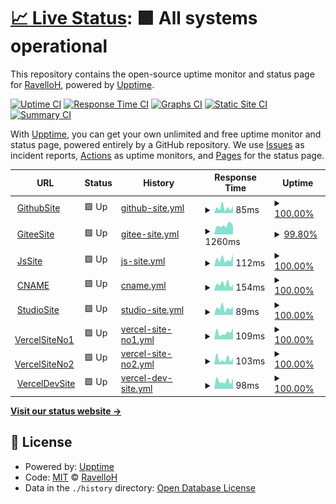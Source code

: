 # [📈 Live Status](https://RavelloH.github.io/sitemonitor): <!--live status--> **🟩 All systems operational**

This repository contains the open-source uptime monitor and status page for [RavelloH](ravelloh.github.io), powered by [Upptime](https://github.com/upptime/upptime).

[![Uptime CI](https://github.com/RavelloH/sitemonitor/workflows/Uptime%20CI/badge.svg)](https://github.com/RavelloH/sitemonitor/actions?query=workflow%3A%22Uptime+CI%22)
[![Response Time CI](https://github.com/RavelloH/sitemonitor/workflows/Response%20Time%20CI/badge.svg)](https://github.com/RavelloH/sitemonitor/actions?query=workflow%3A%22Response+Time+CI%22)
[![Graphs CI](https://github.com/RavelloH/sitemonitor/workflows/Graphs%20CI/badge.svg)](https://github.com/RavelloH/sitemonitor/actions?query=workflow%3A%22Graphs+CI%22)
[![Static Site CI](https://github.com/RavelloH/sitemonitor/workflows/Static%20Site%20CI/badge.svg)](https://github.com/RavelloH/sitemonitor/actions?query=workflow%3A%22Static+Site+CI%22)
[![Summary CI](https://github.com/RavelloH/sitemonitor/workflows/Summary%20CI/badge.svg)](https://github.com/RavelloH/sitemonitor/actions?query=workflow%3A%22Summary+CI%22)

With [Upptime](https://upptime.js.org), you can get your own unlimited and free uptime monitor and status page, powered entirely by a GitHub repository. We use [Issues](https://github.com/RavelloH/sitemonitor/issues) as incident reports, [Actions](https://github.com/RavelloH/sitemonitor/actions) as uptime monitors, and [Pages](https://RavelloH.github.io/sitemonitor) for the status page.

<!--start: status pages-->
<!-- This summary is generated by Upptime (https://github.com/upptime/upptime) -->
<!-- Do not edit this manually, your changes will be overwritten -->
<!-- prettier-ignore -->
| URL | Status | History | Response Time | Uptime |
| --- | ------ | ------- | ------------- | ------ |
| <img alt="" src="https://icons.duckduckgo.com/ip3/ravelloh.github.io.ico" height="13"> [GithubSite](https://ravelloh.github.io) | 🟩 Up | [github-site.yml](https://github.com/RavelloH/sitemonitor/commits/HEAD/history/github-site.yml) | <details><summary><img alt="Response time graph" src="./graphs/github-site/response-time-week.png" height="20"> 85ms</summary><br><a href="https://RavelloH.github.io/sitemonitor/history/github-site"><img alt="Response time 106" src="https://img.shields.io/endpoint?url=https%3A%2F%2Fraw.githubusercontent.com%2FRavelloH%2Fsitemonitor%2FHEAD%2Fapi%2Fgithub-site%2Fresponse-time.json"></a><br><a href="https://RavelloH.github.io/sitemonitor/history/github-site"><img alt="24-hour response time 116" src="https://img.shields.io/endpoint?url=https%3A%2F%2Fraw.githubusercontent.com%2FRavelloH%2Fsitemonitor%2FHEAD%2Fapi%2Fgithub-site%2Fresponse-time-day.json"></a><br><a href="https://RavelloH.github.io/sitemonitor/history/github-site"><img alt="7-day response time 85" src="https://img.shields.io/endpoint?url=https%3A%2F%2Fraw.githubusercontent.com%2FRavelloH%2Fsitemonitor%2FHEAD%2Fapi%2Fgithub-site%2Fresponse-time-week.json"></a><br><a href="https://RavelloH.github.io/sitemonitor/history/github-site"><img alt="30-day response time 90" src="https://img.shields.io/endpoint?url=https%3A%2F%2Fraw.githubusercontent.com%2FRavelloH%2Fsitemonitor%2FHEAD%2Fapi%2Fgithub-site%2Fresponse-time-month.json"></a><br><a href="https://RavelloH.github.io/sitemonitor/history/github-site"><img alt="1-year response time 106" src="https://img.shields.io/endpoint?url=https%3A%2F%2Fraw.githubusercontent.com%2FRavelloH%2Fsitemonitor%2FHEAD%2Fapi%2Fgithub-site%2Fresponse-time-year.json"></a></details> | <details><summary><a href="https://RavelloH.github.io/sitemonitor/history/github-site">100.00%</a></summary><a href="https://RavelloH.github.io/sitemonitor/history/github-site"><img alt="All-time uptime 100.00%" src="https://img.shields.io/endpoint?url=https%3A%2F%2Fraw.githubusercontent.com%2FRavelloH%2Fsitemonitor%2FHEAD%2Fapi%2Fgithub-site%2Fuptime.json"></a><br><a href="https://RavelloH.github.io/sitemonitor/history/github-site"><img alt="24-hour uptime 100.00%" src="https://img.shields.io/endpoint?url=https%3A%2F%2Fraw.githubusercontent.com%2FRavelloH%2Fsitemonitor%2FHEAD%2Fapi%2Fgithub-site%2Fuptime-day.json"></a><br><a href="https://RavelloH.github.io/sitemonitor/history/github-site"><img alt="7-day uptime 100.00%" src="https://img.shields.io/endpoint?url=https%3A%2F%2Fraw.githubusercontent.com%2FRavelloH%2Fsitemonitor%2FHEAD%2Fapi%2Fgithub-site%2Fuptime-week.json"></a><br><a href="https://RavelloH.github.io/sitemonitor/history/github-site"><img alt="30-day uptime 100.00%" src="https://img.shields.io/endpoint?url=https%3A%2F%2Fraw.githubusercontent.com%2FRavelloH%2Fsitemonitor%2FHEAD%2Fapi%2Fgithub-site%2Fuptime-month.json"></a><br><a href="https://RavelloH.github.io/sitemonitor/history/github-site"><img alt="1-year uptime 100.00%" src="https://img.shields.io/endpoint?url=https%3A%2F%2Fraw.githubusercontent.com%2FRavelloH%2Fsitemonitor%2FHEAD%2Fapi%2Fgithub-site%2Fuptime-year.json"></a></details>
| <img alt="" src="https://icons.duckduckgo.com/ip3/ravelloh.gitee.io.ico" height="13"> [GiteeSite](https://ravelloh.gitee.io) | 🟩 Up | [gitee-site.yml](https://github.com/RavelloH/sitemonitor/commits/HEAD/history/gitee-site.yml) | <details><summary><img alt="Response time graph" src="./graphs/gitee-site/response-time-week.png" height="20"> 1260ms</summary><br><a href="https://RavelloH.github.io/sitemonitor/history/gitee-site"><img alt="Response time 1363" src="https://img.shields.io/endpoint?url=https%3A%2F%2Fraw.githubusercontent.com%2FRavelloH%2Fsitemonitor%2FHEAD%2Fapi%2Fgitee-site%2Fresponse-time.json"></a><br><a href="https://RavelloH.github.io/sitemonitor/history/gitee-site"><img alt="24-hour response time 1146" src="https://img.shields.io/endpoint?url=https%3A%2F%2Fraw.githubusercontent.com%2FRavelloH%2Fsitemonitor%2FHEAD%2Fapi%2Fgitee-site%2Fresponse-time-day.json"></a><br><a href="https://RavelloH.github.io/sitemonitor/history/gitee-site"><img alt="7-day response time 1260" src="https://img.shields.io/endpoint?url=https%3A%2F%2Fraw.githubusercontent.com%2FRavelloH%2Fsitemonitor%2FHEAD%2Fapi%2Fgitee-site%2Fresponse-time-week.json"></a><br><a href="https://RavelloH.github.io/sitemonitor/history/gitee-site"><img alt="30-day response time 1163" src="https://img.shields.io/endpoint?url=https%3A%2F%2Fraw.githubusercontent.com%2FRavelloH%2Fsitemonitor%2FHEAD%2Fapi%2Fgitee-site%2Fresponse-time-month.json"></a><br><a href="https://RavelloH.github.io/sitemonitor/history/gitee-site"><img alt="1-year response time 1363" src="https://img.shields.io/endpoint?url=https%3A%2F%2Fraw.githubusercontent.com%2FRavelloH%2Fsitemonitor%2FHEAD%2Fapi%2Fgitee-site%2Fresponse-time-year.json"></a></details> | <details><summary><a href="https://RavelloH.github.io/sitemonitor/history/gitee-site">99.80%</a></summary><a href="https://RavelloH.github.io/sitemonitor/history/gitee-site"><img alt="All-time uptime 99.31%" src="https://img.shields.io/endpoint?url=https%3A%2F%2Fraw.githubusercontent.com%2FRavelloH%2Fsitemonitor%2FHEAD%2Fapi%2Fgitee-site%2Fuptime.json"></a><br><a href="https://RavelloH.github.io/sitemonitor/history/gitee-site"><img alt="24-hour uptime 100.00%" src="https://img.shields.io/endpoint?url=https%3A%2F%2Fraw.githubusercontent.com%2FRavelloH%2Fsitemonitor%2FHEAD%2Fapi%2Fgitee-site%2Fuptime-day.json"></a><br><a href="https://RavelloH.github.io/sitemonitor/history/gitee-site"><img alt="7-day uptime 99.80%" src="https://img.shields.io/endpoint?url=https%3A%2F%2Fraw.githubusercontent.com%2FRavelloH%2Fsitemonitor%2FHEAD%2Fapi%2Fgitee-site%2Fuptime-week.json"></a><br><a href="https://RavelloH.github.io/sitemonitor/history/gitee-site"><img alt="30-day uptime 99.62%" src="https://img.shields.io/endpoint?url=https%3A%2F%2Fraw.githubusercontent.com%2FRavelloH%2Fsitemonitor%2FHEAD%2Fapi%2Fgitee-site%2Fuptime-month.json"></a><br><a href="https://RavelloH.github.io/sitemonitor/history/gitee-site"><img alt="1-year uptime 99.31%" src="https://img.shields.io/endpoint?url=https%3A%2F%2Fraw.githubusercontent.com%2FRavelloH%2Fsitemonitor%2FHEAD%2Fapi%2Fgitee-site%2Fuptime-year.json"></a></details>
| <img alt="" src="https://icons.duckduckgo.com/ip3/ravelloh.js.org.ico" height="13"> [JsSite](https://ravelloh.js.org) | 🟩 Up | [js-site.yml](https://github.com/RavelloH/sitemonitor/commits/HEAD/history/js-site.yml) | <details><summary><img alt="Response time graph" src="./graphs/js-site/response-time-week.png" height="20"> 112ms</summary><br><a href="https://RavelloH.github.io/sitemonitor/history/js-site"><img alt="Response time 217" src="https://img.shields.io/endpoint?url=https%3A%2F%2Fraw.githubusercontent.com%2FRavelloH%2Fsitemonitor%2FHEAD%2Fapi%2Fjs-site%2Fresponse-time.json"></a><br><a href="https://RavelloH.github.io/sitemonitor/history/js-site"><img alt="24-hour response time 189" src="https://img.shields.io/endpoint?url=https%3A%2F%2Fraw.githubusercontent.com%2FRavelloH%2Fsitemonitor%2FHEAD%2Fapi%2Fjs-site%2Fresponse-time-day.json"></a><br><a href="https://RavelloH.github.io/sitemonitor/history/js-site"><img alt="7-day response time 112" src="https://img.shields.io/endpoint?url=https%3A%2F%2Fraw.githubusercontent.com%2FRavelloH%2Fsitemonitor%2FHEAD%2Fapi%2Fjs-site%2Fresponse-time-week.json"></a><br><a href="https://RavelloH.github.io/sitemonitor/history/js-site"><img alt="30-day response time 151" src="https://img.shields.io/endpoint?url=https%3A%2F%2Fraw.githubusercontent.com%2FRavelloH%2Fsitemonitor%2FHEAD%2Fapi%2Fjs-site%2Fresponse-time-month.json"></a><br><a href="https://RavelloH.github.io/sitemonitor/history/js-site"><img alt="1-year response time 217" src="https://img.shields.io/endpoint?url=https%3A%2F%2Fraw.githubusercontent.com%2FRavelloH%2Fsitemonitor%2FHEAD%2Fapi%2Fjs-site%2Fresponse-time-year.json"></a></details> | <details><summary><a href="https://RavelloH.github.io/sitemonitor/history/js-site">100.00%</a></summary><a href="https://RavelloH.github.io/sitemonitor/history/js-site"><img alt="All-time uptime 99.98%" src="https://img.shields.io/endpoint?url=https%3A%2F%2Fraw.githubusercontent.com%2FRavelloH%2Fsitemonitor%2FHEAD%2Fapi%2Fjs-site%2Fuptime.json"></a><br><a href="https://RavelloH.github.io/sitemonitor/history/js-site"><img alt="24-hour uptime 100.00%" src="https://img.shields.io/endpoint?url=https%3A%2F%2Fraw.githubusercontent.com%2FRavelloH%2Fsitemonitor%2FHEAD%2Fapi%2Fjs-site%2Fuptime-day.json"></a><br><a href="https://RavelloH.github.io/sitemonitor/history/js-site"><img alt="7-day uptime 100.00%" src="https://img.shields.io/endpoint?url=https%3A%2F%2Fraw.githubusercontent.com%2FRavelloH%2Fsitemonitor%2FHEAD%2Fapi%2Fjs-site%2Fuptime-week.json"></a><br><a href="https://RavelloH.github.io/sitemonitor/history/js-site"><img alt="30-day uptime 100.00%" src="https://img.shields.io/endpoint?url=https%3A%2F%2Fraw.githubusercontent.com%2FRavelloH%2Fsitemonitor%2FHEAD%2Fapi%2Fjs-site%2Fuptime-month.json"></a><br><a href="https://RavelloH.github.io/sitemonitor/history/js-site"><img alt="1-year uptime 99.98%" src="https://img.shields.io/endpoint?url=https%3A%2F%2Fraw.githubusercontent.com%2FRavelloH%2Fsitemonitor%2FHEAD%2Fapi%2Fjs-site%2Fuptime-year.json"></a></details>
| <img alt="" src="https://icons.duckduckgo.com/ip3/ravello-h.github.io.ico" height="13"> [CNAME](https://ravello-h.github.io) | 🟩 Up | [cname.yml](https://github.com/RavelloH/sitemonitor/commits/HEAD/history/cname.yml) | <details><summary><img alt="Response time graph" src="./graphs/cname/response-time-week.png" height="20"> 154ms</summary><br><a href="https://RavelloH.github.io/sitemonitor/history/cname"><img alt="Response time 193" src="https://img.shields.io/endpoint?url=https%3A%2F%2Fraw.githubusercontent.com%2FRavelloH%2Fsitemonitor%2FHEAD%2Fapi%2Fcname%2Fresponse-time.json"></a><br><a href="https://RavelloH.github.io/sitemonitor/history/cname"><img alt="24-hour response time 141" src="https://img.shields.io/endpoint?url=https%3A%2F%2Fraw.githubusercontent.com%2FRavelloH%2Fsitemonitor%2FHEAD%2Fapi%2Fcname%2Fresponse-time-day.json"></a><br><a href="https://RavelloH.github.io/sitemonitor/history/cname"><img alt="7-day response time 154" src="https://img.shields.io/endpoint?url=https%3A%2F%2Fraw.githubusercontent.com%2FRavelloH%2Fsitemonitor%2FHEAD%2Fapi%2Fcname%2Fresponse-time-week.json"></a><br><a href="https://RavelloH.github.io/sitemonitor/history/cname"><img alt="30-day response time 141" src="https://img.shields.io/endpoint?url=https%3A%2F%2Fraw.githubusercontent.com%2FRavelloH%2Fsitemonitor%2FHEAD%2Fapi%2Fcname%2Fresponse-time-month.json"></a><br><a href="https://RavelloH.github.io/sitemonitor/history/cname"><img alt="1-year response time 193" src="https://img.shields.io/endpoint?url=https%3A%2F%2Fraw.githubusercontent.com%2FRavelloH%2Fsitemonitor%2FHEAD%2Fapi%2Fcname%2Fresponse-time-year.json"></a></details> | <details><summary><a href="https://RavelloH.github.io/sitemonitor/history/cname">100.00%</a></summary><a href="https://RavelloH.github.io/sitemonitor/history/cname"><img alt="All-time uptime 98.88%" src="https://img.shields.io/endpoint?url=https%3A%2F%2Fraw.githubusercontent.com%2FRavelloH%2Fsitemonitor%2FHEAD%2Fapi%2Fcname%2Fuptime.json"></a><br><a href="https://RavelloH.github.io/sitemonitor/history/cname"><img alt="24-hour uptime 100.00%" src="https://img.shields.io/endpoint?url=https%3A%2F%2Fraw.githubusercontent.com%2FRavelloH%2Fsitemonitor%2FHEAD%2Fapi%2Fcname%2Fuptime-day.json"></a><br><a href="https://RavelloH.github.io/sitemonitor/history/cname"><img alt="7-day uptime 100.00%" src="https://img.shields.io/endpoint?url=https%3A%2F%2Fraw.githubusercontent.com%2FRavelloH%2Fsitemonitor%2FHEAD%2Fapi%2Fcname%2Fuptime-week.json"></a><br><a href="https://RavelloH.github.io/sitemonitor/history/cname"><img alt="30-day uptime 100.00%" src="https://img.shields.io/endpoint?url=https%3A%2F%2Fraw.githubusercontent.com%2FRavelloH%2Fsitemonitor%2FHEAD%2Fapi%2Fcname%2Fuptime-month.json"></a><br><a href="https://RavelloH.github.io/sitemonitor/history/cname"><img alt="1-year uptime 98.88%" src="https://img.shields.io/endpoint?url=https%3A%2F%2Fraw.githubusercontent.com%2FRavelloH%2Fsitemonitor%2FHEAD%2Fapi%2Fcname%2Fuptime-year.json"></a></details>
| <img alt="" src="https://icons.duckduckgo.com/ip3/xeocnet-studio.github.io.ico" height="13"> [StudioSite](https://xeocnet-studio.github.io) | 🟩 Up | [studio-site.yml](https://github.com/RavelloH/sitemonitor/commits/HEAD/history/studio-site.yml) | <details><summary><img alt="Response time graph" src="./graphs/studio-site/response-time-week.png" height="20"> 89ms</summary><br><a href="https://RavelloH.github.io/sitemonitor/history/studio-site"><img alt="Response time 103" src="https://img.shields.io/endpoint?url=https%3A%2F%2Fraw.githubusercontent.com%2FRavelloH%2Fsitemonitor%2FHEAD%2Fapi%2Fstudio-site%2Fresponse-time.json"></a><br><a href="https://RavelloH.github.io/sitemonitor/history/studio-site"><img alt="24-hour response time 108" src="https://img.shields.io/endpoint?url=https%3A%2F%2Fraw.githubusercontent.com%2FRavelloH%2Fsitemonitor%2FHEAD%2Fapi%2Fstudio-site%2Fresponse-time-day.json"></a><br><a href="https://RavelloH.github.io/sitemonitor/history/studio-site"><img alt="7-day response time 89" src="https://img.shields.io/endpoint?url=https%3A%2F%2Fraw.githubusercontent.com%2FRavelloH%2Fsitemonitor%2FHEAD%2Fapi%2Fstudio-site%2Fresponse-time-week.json"></a><br><a href="https://RavelloH.github.io/sitemonitor/history/studio-site"><img alt="30-day response time 95" src="https://img.shields.io/endpoint?url=https%3A%2F%2Fraw.githubusercontent.com%2FRavelloH%2Fsitemonitor%2FHEAD%2Fapi%2Fstudio-site%2Fresponse-time-month.json"></a><br><a href="https://RavelloH.github.io/sitemonitor/history/studio-site"><img alt="1-year response time 103" src="https://img.shields.io/endpoint?url=https%3A%2F%2Fraw.githubusercontent.com%2FRavelloH%2Fsitemonitor%2FHEAD%2Fapi%2Fstudio-site%2Fresponse-time-year.json"></a></details> | <details><summary><a href="https://RavelloH.github.io/sitemonitor/history/studio-site">100.00%</a></summary><a href="https://RavelloH.github.io/sitemonitor/history/studio-site"><img alt="All-time uptime 100.00%" src="https://img.shields.io/endpoint?url=https%3A%2F%2Fraw.githubusercontent.com%2FRavelloH%2Fsitemonitor%2FHEAD%2Fapi%2Fstudio-site%2Fuptime.json"></a><br><a href="https://RavelloH.github.io/sitemonitor/history/studio-site"><img alt="24-hour uptime 100.00%" src="https://img.shields.io/endpoint?url=https%3A%2F%2Fraw.githubusercontent.com%2FRavelloH%2Fsitemonitor%2FHEAD%2Fapi%2Fstudio-site%2Fuptime-day.json"></a><br><a href="https://RavelloH.github.io/sitemonitor/history/studio-site"><img alt="7-day uptime 100.00%" src="https://img.shields.io/endpoint?url=https%3A%2F%2Fraw.githubusercontent.com%2FRavelloH%2Fsitemonitor%2FHEAD%2Fapi%2Fstudio-site%2Fuptime-week.json"></a><br><a href="https://RavelloH.github.io/sitemonitor/history/studio-site"><img alt="30-day uptime 100.00%" src="https://img.shields.io/endpoint?url=https%3A%2F%2Fraw.githubusercontent.com%2FRavelloH%2Fsitemonitor%2FHEAD%2Fapi%2Fstudio-site%2Fuptime-month.json"></a><br><a href="https://RavelloH.github.io/sitemonitor/history/studio-site"><img alt="1-year uptime 100.00%" src="https://img.shields.io/endpoint?url=https%3A%2F%2Fraw.githubusercontent.com%2FRavelloH%2Fsitemonitor%2FHEAD%2Fapi%2Fstudio-site%2Fuptime-year.json"></a></details>
| <img alt="" src="https://icons.duckduckgo.com/ip3/ravelloh-ravelloh.vercel.app.ico" height="13"> [VercelSiteNo1](https://ravelloh-ravelloh.vercel.app) | 🟩 Up | [vercel-site-no1.yml](https://github.com/RavelloH/sitemonitor/commits/HEAD/history/vercel-site-no1.yml) | <details><summary><img alt="Response time graph" src="./graphs/vercel-site-no1/response-time-week.png" height="20"> 109ms</summary><br><a href="https://RavelloH.github.io/sitemonitor/history/vercel-site-no1"><img alt="Response time 192" src="https://img.shields.io/endpoint?url=https%3A%2F%2Fraw.githubusercontent.com%2FRavelloH%2Fsitemonitor%2FHEAD%2Fapi%2Fvercel-site-no1%2Fresponse-time.json"></a><br><a href="https://RavelloH.github.io/sitemonitor/history/vercel-site-no1"><img alt="24-hour response time 181" src="https://img.shields.io/endpoint?url=https%3A%2F%2Fraw.githubusercontent.com%2FRavelloH%2Fsitemonitor%2FHEAD%2Fapi%2Fvercel-site-no1%2Fresponse-time-day.json"></a><br><a href="https://RavelloH.github.io/sitemonitor/history/vercel-site-no1"><img alt="7-day response time 109" src="https://img.shields.io/endpoint?url=https%3A%2F%2Fraw.githubusercontent.com%2FRavelloH%2Fsitemonitor%2FHEAD%2Fapi%2Fvercel-site-no1%2Fresponse-time-week.json"></a><br><a href="https://RavelloH.github.io/sitemonitor/history/vercel-site-no1"><img alt="30-day response time 109" src="https://img.shields.io/endpoint?url=https%3A%2F%2Fraw.githubusercontent.com%2FRavelloH%2Fsitemonitor%2FHEAD%2Fapi%2Fvercel-site-no1%2Fresponse-time-month.json"></a><br><a href="https://RavelloH.github.io/sitemonitor/history/vercel-site-no1"><img alt="1-year response time 192" src="https://img.shields.io/endpoint?url=https%3A%2F%2Fraw.githubusercontent.com%2FRavelloH%2Fsitemonitor%2FHEAD%2Fapi%2Fvercel-site-no1%2Fresponse-time-year.json"></a></details> | <details><summary><a href="https://RavelloH.github.io/sitemonitor/history/vercel-site-no1">100.00%</a></summary><a href="https://RavelloH.github.io/sitemonitor/history/vercel-site-no1"><img alt="All-time uptime 99.99%" src="https://img.shields.io/endpoint?url=https%3A%2F%2Fraw.githubusercontent.com%2FRavelloH%2Fsitemonitor%2FHEAD%2Fapi%2Fvercel-site-no1%2Fuptime.json"></a><br><a href="https://RavelloH.github.io/sitemonitor/history/vercel-site-no1"><img alt="24-hour uptime 100.00%" src="https://img.shields.io/endpoint?url=https%3A%2F%2Fraw.githubusercontent.com%2FRavelloH%2Fsitemonitor%2FHEAD%2Fapi%2Fvercel-site-no1%2Fuptime-day.json"></a><br><a href="https://RavelloH.github.io/sitemonitor/history/vercel-site-no1"><img alt="7-day uptime 100.00%" src="https://img.shields.io/endpoint?url=https%3A%2F%2Fraw.githubusercontent.com%2FRavelloH%2Fsitemonitor%2FHEAD%2Fapi%2Fvercel-site-no1%2Fuptime-week.json"></a><br><a href="https://RavelloH.github.io/sitemonitor/history/vercel-site-no1"><img alt="30-day uptime 99.96%" src="https://img.shields.io/endpoint?url=https%3A%2F%2Fraw.githubusercontent.com%2FRavelloH%2Fsitemonitor%2FHEAD%2Fapi%2Fvercel-site-no1%2Fuptime-month.json"></a><br><a href="https://RavelloH.github.io/sitemonitor/history/vercel-site-no1"><img alt="1-year uptime 99.99%" src="https://img.shields.io/endpoint?url=https%3A%2F%2Fraw.githubusercontent.com%2FRavelloH%2Fsitemonitor%2FHEAD%2Fapi%2Fvercel-site-no1%2Fuptime-year.json"></a></details>
| <img alt="" src="https://icons.duckduckgo.com/ip3/ravelloh.vercel.app.ico" height="13"> [VercelSiteNo2](https://ravelloh.vercel.app) | 🟩 Up | [vercel-site-no2.yml](https://github.com/RavelloH/sitemonitor/commits/HEAD/history/vercel-site-no2.yml) | <details><summary><img alt="Response time graph" src="./graphs/vercel-site-no2/response-time-week.png" height="20"> 103ms</summary><br><a href="https://RavelloH.github.io/sitemonitor/history/vercel-site-no2"><img alt="Response time 160" src="https://img.shields.io/endpoint?url=https%3A%2F%2Fraw.githubusercontent.com%2FRavelloH%2Fsitemonitor%2FHEAD%2Fapi%2Fvercel-site-no2%2Fresponse-time.json"></a><br><a href="https://RavelloH.github.io/sitemonitor/history/vercel-site-no2"><img alt="24-hour response time 120" src="https://img.shields.io/endpoint?url=https%3A%2F%2Fraw.githubusercontent.com%2FRavelloH%2Fsitemonitor%2FHEAD%2Fapi%2Fvercel-site-no2%2Fresponse-time-day.json"></a><br><a href="https://RavelloH.github.io/sitemonitor/history/vercel-site-no2"><img alt="7-day response time 103" src="https://img.shields.io/endpoint?url=https%3A%2F%2Fraw.githubusercontent.com%2FRavelloH%2Fsitemonitor%2FHEAD%2Fapi%2Fvercel-site-no2%2Fresponse-time-week.json"></a><br><a href="https://RavelloH.github.io/sitemonitor/history/vercel-site-no2"><img alt="30-day response time 108" src="https://img.shields.io/endpoint?url=https%3A%2F%2Fraw.githubusercontent.com%2FRavelloH%2Fsitemonitor%2FHEAD%2Fapi%2Fvercel-site-no2%2Fresponse-time-month.json"></a><br><a href="https://RavelloH.github.io/sitemonitor/history/vercel-site-no2"><img alt="1-year response time 160" src="https://img.shields.io/endpoint?url=https%3A%2F%2Fraw.githubusercontent.com%2FRavelloH%2Fsitemonitor%2FHEAD%2Fapi%2Fvercel-site-no2%2Fresponse-time-year.json"></a></details> | <details><summary><a href="https://RavelloH.github.io/sitemonitor/history/vercel-site-no2">100.00%</a></summary><a href="https://RavelloH.github.io/sitemonitor/history/vercel-site-no2"><img alt="All-time uptime 99.99%" src="https://img.shields.io/endpoint?url=https%3A%2F%2Fraw.githubusercontent.com%2FRavelloH%2Fsitemonitor%2FHEAD%2Fapi%2Fvercel-site-no2%2Fuptime.json"></a><br><a href="https://RavelloH.github.io/sitemonitor/history/vercel-site-no2"><img alt="24-hour uptime 100.00%" src="https://img.shields.io/endpoint?url=https%3A%2F%2Fraw.githubusercontent.com%2FRavelloH%2Fsitemonitor%2FHEAD%2Fapi%2Fvercel-site-no2%2Fuptime-day.json"></a><br><a href="https://RavelloH.github.io/sitemonitor/history/vercel-site-no2"><img alt="7-day uptime 100.00%" src="https://img.shields.io/endpoint?url=https%3A%2F%2Fraw.githubusercontent.com%2FRavelloH%2Fsitemonitor%2FHEAD%2Fapi%2Fvercel-site-no2%2Fuptime-week.json"></a><br><a href="https://RavelloH.github.io/sitemonitor/history/vercel-site-no2"><img alt="30-day uptime 100.00%" src="https://img.shields.io/endpoint?url=https%3A%2F%2Fraw.githubusercontent.com%2FRavelloH%2Fsitemonitor%2FHEAD%2Fapi%2Fvercel-site-no2%2Fuptime-month.json"></a><br><a href="https://RavelloH.github.io/sitemonitor/history/vercel-site-no2"><img alt="1-year uptime 99.99%" src="https://img.shields.io/endpoint?url=https%3A%2F%2Fraw.githubusercontent.com%2FRavelloH%2Fsitemonitor%2FHEAD%2Fapi%2Fvercel-site-no2%2Fuptime-year.json"></a></details>
| <img alt="" src="https://icons.duckduckgo.com/ip3/ravelloh-p1m2hxads-ravelloh.vercel.app.ico" height="13"> [VercelDevSite](https://ravelloh-p1m2hxads-ravelloh.vercel.app) | 🟩 Up | [vercel-dev-site.yml](https://github.com/RavelloH/sitemonitor/commits/HEAD/history/vercel-dev-site.yml) | <details><summary><img alt="Response time graph" src="./graphs/vercel-dev-site/response-time-week.png" height="20"> 98ms</summary><br><a href="https://RavelloH.github.io/sitemonitor/history/vercel-dev-site"><img alt="Response time 146" src="https://img.shields.io/endpoint?url=https%3A%2F%2Fraw.githubusercontent.com%2FRavelloH%2Fsitemonitor%2FHEAD%2Fapi%2Fvercel-dev-site%2Fresponse-time.json"></a><br><a href="https://RavelloH.github.io/sitemonitor/history/vercel-dev-site"><img alt="24-hour response time 127" src="https://img.shields.io/endpoint?url=https%3A%2F%2Fraw.githubusercontent.com%2FRavelloH%2Fsitemonitor%2FHEAD%2Fapi%2Fvercel-dev-site%2Fresponse-time-day.json"></a><br><a href="https://RavelloH.github.io/sitemonitor/history/vercel-dev-site"><img alt="7-day response time 98" src="https://img.shields.io/endpoint?url=https%3A%2F%2Fraw.githubusercontent.com%2FRavelloH%2Fsitemonitor%2FHEAD%2Fapi%2Fvercel-dev-site%2Fresponse-time-week.json"></a><br><a href="https://RavelloH.github.io/sitemonitor/history/vercel-dev-site"><img alt="30-day response time 92" src="https://img.shields.io/endpoint?url=https%3A%2F%2Fraw.githubusercontent.com%2FRavelloH%2Fsitemonitor%2FHEAD%2Fapi%2Fvercel-dev-site%2Fresponse-time-month.json"></a><br><a href="https://RavelloH.github.io/sitemonitor/history/vercel-dev-site"><img alt="1-year response time 146" src="https://img.shields.io/endpoint?url=https%3A%2F%2Fraw.githubusercontent.com%2FRavelloH%2Fsitemonitor%2FHEAD%2Fapi%2Fvercel-dev-site%2Fresponse-time-year.json"></a></details> | <details><summary><a href="https://RavelloH.github.io/sitemonitor/history/vercel-dev-site">100.00%</a></summary><a href="https://RavelloH.github.io/sitemonitor/history/vercel-dev-site"><img alt="All-time uptime 99.99%" src="https://img.shields.io/endpoint?url=https%3A%2F%2Fraw.githubusercontent.com%2FRavelloH%2Fsitemonitor%2FHEAD%2Fapi%2Fvercel-dev-site%2Fuptime.json"></a><br><a href="https://RavelloH.github.io/sitemonitor/history/vercel-dev-site"><img alt="24-hour uptime 100.00%" src="https://img.shields.io/endpoint?url=https%3A%2F%2Fraw.githubusercontent.com%2FRavelloH%2Fsitemonitor%2FHEAD%2Fapi%2Fvercel-dev-site%2Fuptime-day.json"></a><br><a href="https://RavelloH.github.io/sitemonitor/history/vercel-dev-site"><img alt="7-day uptime 100.00%" src="https://img.shields.io/endpoint?url=https%3A%2F%2Fraw.githubusercontent.com%2FRavelloH%2Fsitemonitor%2FHEAD%2Fapi%2Fvercel-dev-site%2Fuptime-week.json"></a><br><a href="https://RavelloH.github.io/sitemonitor/history/vercel-dev-site"><img alt="30-day uptime 100.00%" src="https://img.shields.io/endpoint?url=https%3A%2F%2Fraw.githubusercontent.com%2FRavelloH%2Fsitemonitor%2FHEAD%2Fapi%2Fvercel-dev-site%2Fuptime-month.json"></a><br><a href="https://RavelloH.github.io/sitemonitor/history/vercel-dev-site"><img alt="1-year uptime 99.99%" src="https://img.shields.io/endpoint?url=https%3A%2F%2Fraw.githubusercontent.com%2FRavelloH%2Fsitemonitor%2FHEAD%2Fapi%2Fvercel-dev-site%2Fuptime-year.json"></a></details>

<!--end: status pages-->

[**Visit our status website →**](https://RavelloH.github.io/sitemonitor)

## 📄 License

- Powered by: [Upptime](https://github.com/upptime/upptime)
- Code: [MIT](./LICENSE) © [RavelloH](ravelloh.github.io)
- Data in the `./history` directory: [Open Database License](https://opendatacommons.org/licenses/odbl/1-0/)
